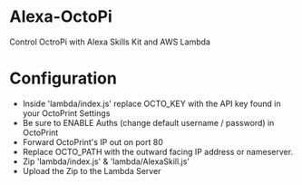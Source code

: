 # Alexa-OctoPi
Control OctroPi with Alexa Skills Kit and AWS Lambda

# Configuration
- Inside 'lambda/index.js' replace OCTO_KEY with the API key found in your OctoPrint Settings
- Be sure to ENABLE Auths (change default username / password) in OctoPrint 
- Forward OctoPrint's IP out on port 80
- Replace OCTO_PATH with the outward facing IP address or nameserver.
- Zip 'lambda/index.js' & 'lambda/AlexaSkill.js'
- Upload the Zip to the Lambda Server
